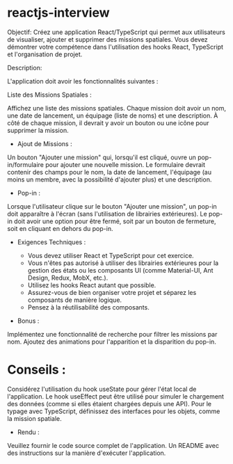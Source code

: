 # reactjs-interview

Objectif:
Créez une application React/TypeScript qui permet aux utilisateurs de visualiser, ajouter et supprimer des missions spatiales. Vous devez démontrer votre compétence dans l'utilisation des hooks React, TypeScript et l'organisation de projet.

Description:

L'application doit avoir les fonctionnalités suivantes :

Liste des Missions Spatiales :

Affichez une liste des missions spatiales.
Chaque mission doit avoir un nom, une date de lancement, un équipage (liste de noms) et une description.
À côté de chaque mission, il devrait y avoir un bouton ou une icône pour supprimer la mission.

- Ajout de Missions :

Un bouton "Ajouter une mission" qui, lorsqu'il est cliqué, ouvre un pop-in/formulaire pour ajouter une nouvelle mission.
Le formulaire devrait contenir des champs pour le nom, la date de lancement, l'équipage (au moins un membre, avec la possibilité d'ajouter plus) et une description.

- Pop-in :

Lorsque l'utilisateur clique sur le bouton "Ajouter une mission", un pop-in doit apparaître à l'écran (sans l'utilisation de librairies extérieures).
Le pop-in doit avoir une option pour être fermé, soit par un bouton de fermeture, soit en cliquant en dehors du pop-in.

- Exigences Techniques :

  - Vous devez utiliser React et TypeScript pour cet exercice.
  - Vous n'êtes pas autorisé à utiliser des librairies extérieures pour la gestion des états ou les composants UI (comme Material-UI, Ant Design, Redux, MobX, etc.).
  - Utilisez les hooks React autant que possible.
  - Assurez-vous de bien organiser votre projet et séparez les composants de manière logique.
  - Pensez à la réutilisabilité des composants.

- Bonus :

Implémentez une fonctionnalité de recherche pour filtrer les missions par nom.
Ajoutez des animations pour l'apparition et la disparition du pop-in.


# Conseils :

Considérez l'utilisation du hook useState pour gérer l'état local de l'application.
Le hook useEffect peut être utilisé pour simuler le chargement des données (comme si elles étaient chargées depuis une API).
Pour le typage avec TypeScript, définissez des interfaces pour les objets, comme la mission spatiale.

- Rendu :

Veuillez fournir le code source complet de l'application.
Un README avec des instructions sur la manière d'exécuter l'application.
